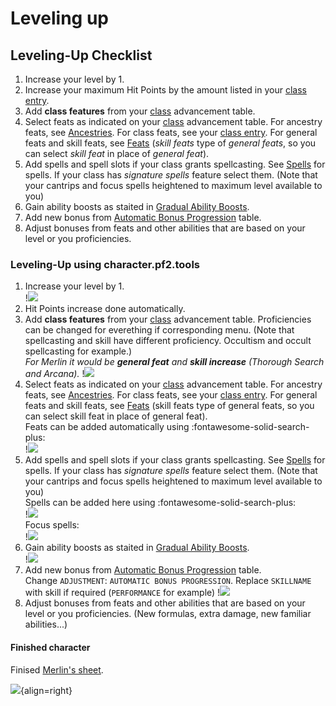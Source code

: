 # Leveling up

## Leveling-Up Checklist

1. Increase your level by 1.
1. Increase your maximum Hit Points by the amount listed in your [class entry](https://2e.aonprd.com/Classes.aspx).
1. Add **class features** from your [class](https://2e.aonprd.com/Classes.aspx) advancement table.
1. Select feats as indicated on your [class](https://2e.aonprd.com/Classes.aspx) advancement table. For ancestry feats, see [Ancestries](https://2e.aonprd.com/Ancestries.aspx). For class feats, see your [class entry](https://2e.aonprd.com/Classes.aspx). For general feats and skill feats, see [Feats](https://2e.aonprd.com/Feats.aspx) (*skill feats* type of *general feats*, so you can select *skill feat* in place of *general feat*).
1. Add spells and spell slots if your class grants spellcasting. See [Spells](https://2e.aonprd.com/Spells.aspx) for spells. If your class has *signature spells* feature select them. (Note that your cantrips and focus spells heightened to maximum level available to you)
1. Gain ability boosts as staited in [Gradual Ability Boosts](https://2e.aonprd.com/Rules.aspx?ID=1300).
1. Add new bonus from [Automatic Bonus Progression](https://2e.aonprd.com/Rules.aspx?ID=1357) table.
1. Adjust bonuses from feats and other abilities that are based on your level or you proficiencies.

### Leveling-Up using **character.pf2.tools**

1. Increase your level by 1.  
   !![](screen/up-1.gif)
1. Hit Points increase done automatically.
1. Add **class features** from your [class](https://2e.aonprd.com/Classes.aspx) advancement table.
   Proficiencies can be changed for everething if corresponding menu. (Note that spellcasting and skill have different proficiency. Occultism and occult spellcasting for example.)      
   *For Merlin it would be <b>general feat</b> and <b>skill increase</b> (Thorough Search and Arcana).*
   !![](screen/up-3.gif) 
1. Select feats as indicated on your [class](https://2e.aonprd.com/Classes.aspx) advancement table. For ancestry feats, see [Ancestries](https://2e.aonprd.com/Ancestries.aspx). For class feats, see your [class entry](https://2e.aonprd.com/Classes.aspx). For general feats and skill feats, see [Feats](https://2e.aonprd.com/Feats.aspx) (skill feats type of general feats, so you can select skill feat in place of general feat).  
   Feats can be added automatically using :fontawesome-solid-search-plus:  
   !![](screen/up-3.gif) 
1. Add spells and spell slots if your class grants spellcasting. See [Spells](https://2e.aonprd.com/Spells.aspx) for spells. If your class has *signature spells* feature select them. (Note that your cantrips and focus spells heightened to maximum level available to you)   
   Spells can be added here using :fontawesome-solid-search-plus:    
   !![](screen/up-4.gif)  
   Focus spells:  
   !![](screen/spell-4.png)  
1. Gain ability boosts as staited in [Gradual Ability Boosts](https://2e.aonprd.com/Rules.aspx?ID=1300).  
   !![](screen/up-5.gif)  
1. Add new bonus from [Automatic Bonus Progression](https://2e.aonprd.com/Rules.aspx?ID=1357) table.  
   Change `ADJUSTMENT`: `AUTOMATIC BONUS PROGRESSION`. Replace `SKILLNAME` with skill if required (`PERFORMANCE` for example)
   !![](screen/up-6.gif)  
1. Adjust bonuses from feats and other abilities that are based on your level or you proficiencies. (New formulas, extra damage, new familiar abilities...)

#### Finished character

Finised [Merlin's sheet](https://character.pf2.tools/?Lfw0dtTD).

![](screen/merlin-lvl-3.png){align=right}